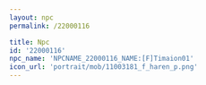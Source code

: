 ```yaml
---
layout: npc
permalink: /22000116

title: Npc
id: '22000116'
npc_name: 'NPCNAME_22000116_NAME:[F]Timaion01'
icon_url: 'portrait/mob/11003181_f_haren_p.png'
---
```

